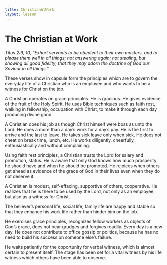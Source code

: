 ```yaml
---
title: ChristianAtWork
layout: lesson
---
```



The Christian at Work
=====================

*Titus 2:9, 10, “Exhort servants to be obedient to their own masters,
and to please them well in all things; not answering again; not
stealing, but showing all good fidelity; that they may adorn the
doctrine of God our Saviour in all things.”*

These verses show in capsule form the principles which are to govern the
everyday life of a Christian who is an employee and who wants to be a
witness for Christ on the job.

A Christian operates on grace principles. He is gracious. He gives
evidence of the fruit of the Holy Spirit. He uses Bible techniques such
as faith rest, walking in fellowship, occupation with Christ, to make it
through each day producing divine good.

A Christian does his job as though Christ himself were boss as unto the
Lord. He does a more than a day’s work for a day’s pay. He is the first
to arrive and the last to leave. He takes sick leave only when sick. He
does not cheat on break time, lunch, etc. He works diligently,
cheerfully, enthusiastically and without complaining.

Using faith rest principles, a Christian trusts the Lord for salary and
promotion, status. He is aware that only God knows how much prosperity
he should have and when he should be promoted. He rejoices when others
get ahead as evidence of the grace of God in their lives even when they
do not deserve it.

A Christian is modest, self-effacing, supportive of others, cooperative.
He realizes that he is there to be used by the Lord, not only as an
employee, but also as a witness for Christ.

The believer’s personal life, social life, family life are happy and
stable so that they enhance his work life rather than hinder him on the
job.

He exercises grace principles, recognizes fellow workers as objects of
God’s grace, does not bear grudges and forgives readily. Every day is a
new day. He does not contribute to office gossip or politics, because he
has no need to build his success on someone else’s failure.

He waits patiently for the opportunity for verbal witness, which is
almost certain to present itself. The stage has been set for a vital
witness by his life witness which others have been able to observe.

